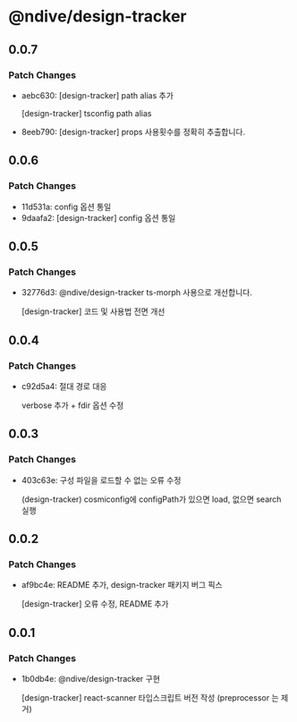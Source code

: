 # @ndive/design-tracker

## 0.0.7

### Patch Changes

- aebc630: [design-tracker] path alias 추가

    [design-tracker] tsconfig path alias

- 8eeb790: [design-tracker] props 사용횟수를 정확히 추출합니다.

## 0.0.6

### Patch Changes

- 11d531a: config 옵션 통일
- 9daafa2: [design-tracker] config 옵션 통일

## 0.0.5

### Patch Changes

- 32776d3: @ndive/design-tracker ts-morph 사용으로 개선합니다.

    [design-tracker] 코드 및 사용법 전면 개선

## 0.0.4

### Patch Changes

- c92d5a4: 절대 경로 대응

    verbose 추가 + fdir 옵션 수정

## 0.0.3

### Patch Changes

- 403c63e: 구성 파일을 로드할 수 없는 오류 수정

    (design-tracker) cosmiconfig에 configPath가 있으면 load, 없으면 search 실행

## 0.0.2

### Patch Changes

- af9bc4e: README 추가, design-tracker 패키지 버그 픽스

    [design-tracker] 오류 수정, README 추가

## 0.0.1

### Patch Changes

- 1b0db4e: @ndive/design-tracker 구현

    [design-tracker] react-scanner 타입스크립트 버전 작성 (preprocessor 는 제거)
